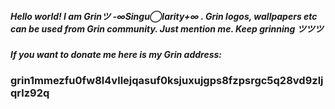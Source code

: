##### Hello world! I am Grinツ -∞Singu◯larity+∞ . Grin logos, wallpapers etc can be used from Grin community. Just mention me. Keep grinning ツツツ 
##### If you want to donate me here is my Grin address: 
### grin1mmezfu0fw8l4vllejqasuf0ksjuxujgps8fzpsrgc5q28vd9zljqrlz92q
